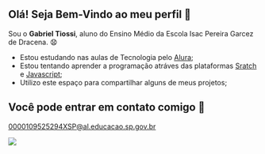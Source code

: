 ## Olá! Seja Bem-Vindo ao meu perfil 👋
Sou o **Gabriel Tiossi**, aluno do Ensino Médio da Escola Isac Pereira Garcez de Dracena. 😧

- Estou estudando nas aulas de Tecnologia pelo [Alura](https://www.alura.com.br);
- Estou tentando aprender a programação atráves das plataformas [Sratch](https://scratch.mit.edu/) e [Javascript](https://editor.p5js.org/);
- Utilizo este espaço para compartilhar alguns de meus projetos;

## Você pode entrar em contato comigo 📧

0000109525294XSP@al.educacao.sp.gov.br

![](https://media.tenor.com/tRlhZNKSphMAAAAM/playing-guitar-bobby.gif)

